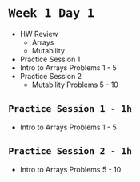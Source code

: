 
# `Week 1 Day 1`

- HW Review
  - Arrays
  - Mutability
- Practice Session 1
 - Intro to Arrays Problems 1 - 5
- Practice Session 2
  - Mutability Problems 5 - 10

## `Practice Session 1 - 1h`

- Intro to Arrays Problems 1 - 5

## `Practice Session 2 - 1h`

- Intro to Arrays Problems 5 - 10

